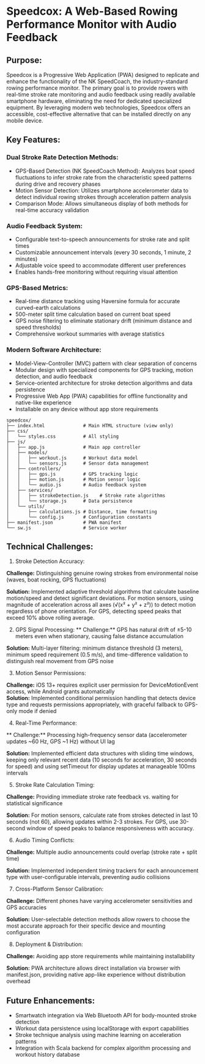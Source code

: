 # Speedcox: A Web-Based Rowing Performance Monitor with Audio Feedback


## Purpose:
Speedcox is a Progressive Web Application (PWA) designed to replicate and enhance the functionality of the NK SpeedCoach, the industry-standard rowing performance monitor. The primary goal is to provide rowers with real-time stroke rate monitoring and audio feedback using readily available smartphone hardware, eliminating the need for dedicated specialized equipment. By leveraging modern web technologies, Speedcox offers an accessible, cost-effective alternative that can be installed directly on any mobile device.

## Key Features:

### Dual Stroke Rate Detection Methods:

- GPS-Based Detection (NK SpeedCoach Method): Analyzes boat speed fluctuations to infer stroke rate from the characteristic speed patterns during drive and recovery phases
- Motion Sensor Detection: Utilizes smartphone accelerometer data to detect individual rowing strokes through acceleration pattern analysis
- Comparison Mode: Allows simultaneous display of both methods for real-time accuracy validation


### Audio Feedback System:

- Configurable text-to-speech announcements for stroke rate and split times
- Customizable announcement intervals (every 30 seconds, 1 minute, 2 minutes)
- Adjustable voice speed to accommodate different user preferences
- Enables hands-free monitoring without requiring visual attention


### GPS-Based Metrics:

- Real-time distance tracking using Haversine formula for accurate curved-earth calculations
- 500-meter split time calculation based on current boat speed
- GPS noise filtering to eliminate stationary drift (minimum distance and speed thresholds)
- Comprehensive workout summaries with average statistics


### Modern Software Architecture:

- Model-View-Controller (MVC) pattern with clear separation of concerns
- Modular design with specialized components for GPS tracking, motion detection, and audio feedback
- Service-oriented architecture for stroke detection algorithms and data persistence
- Progressive Web App (PWA) capabilities for offline functionality and native-like experience
- Installable on any device without app store requirements

```
speedcox/
├── index.html              # Main HTML structure (view only)
├── css/
│   └── styles.css          # All styling
├── js/
│   ├── app.js              # Main app controller
│   ├── models/
│   │   ├── workout.js      # Workout data model
│   │   └── sensors.js      # Sensor data management
│   ├── controllers/
│   │   ├── gps.js          # GPS tracking logic
│   │   ├── motion.js       # Motion sensor logic
│   │   └── audio.js        # Audio feedback system
│   ├── services/
│   │   ├── strokeDetection.js    # Stroke rate algorithms
│   │   └── storage.js      # Data persistence
│   └── utils/
│       ├── calculations.js # Distance, time formatting
│       └── config.js       # Configuration constants
├── manifest.json           # PWA manifest
└── sw.js                   # Service worker
```


## Technical Challenges:

1. Stroke Detection Accuracy:

**Challenge:** Distinguishing genuine rowing strokes from environmental noise (waves, boat rocking, GPS fluctuations)  

**Solution:** Implemented adaptive threshold algorithms that calculate baseline motion/speed and detect significant deviations. For motion sensors, using magnitude of acceleration across all axes (√(x² + y² + z²)) to detect motion regardless of phone orientation. For GPS, detecting speed peaks that exceed 10% above rolling average.


2. GPS Signal Processing:
** Challenge:** GPS has natural drift of ±5-10 meters even when stationary, causing false distance accumulation  

**Solution:** Multi-layer filtering: minimum distance threshold (3 meters), minimum speed requirement (0.5 m/s), and time-difference validation to distinguish real movement from GPS noise


3. Motion Sensor Permissions:

**Challenge:** iOS 13+ requires explicit user permission for DeviceMotionEvent access, while Android grants automatically  
**Solution:** Implemented conditional permission handling that detects device type and requests permissions appropriately, with graceful fallback to GPS-only mode if denied


4. Real-Time Performance:

** Challenge:** Processing high-frequency sensor data (accelerometer updates ~60 Hz, GPS ~1 Hz) without UI lag  

**Solution:** Implemented efficient data structures with sliding time windows, keeping only relevant recent data (10 seconds for acceleration, 30 seconds for speed) and using setTimeout for display updates at manageable 100ms intervals


5. Stroke Rate Calculation Timing:

**Challenge:** Providing immediate stroke rate feedback vs. waiting for statistical significance  

**Solution:** For motion sensors, calculate rate from strokes detected in last 10 seconds (not 60), allowing updates within 2-3 strokes. For GPS, use 30-second window of speed peaks to balance responsiveness with accuracy.


6. Audio Timing Conflicts:

**Challenge:** Multiple audio announcements could overlap (stroke rate + split time)

**Solution:** Implemented independent timing trackers for each announcement type with user-configurable intervals, preventing audio collisions


7. Cross-Platform Sensor Calibration:

**Challenge:** Different phones have varying accelerometer sensitivities and GPS accuracies

**Solution:** User-selectable detection methods allow rowers to choose the most accurate approach for their specific device and mounting configuration


8. Deployment & Distribution:

**Challenge:** Avoiding app store requirements while maintaining installability

**Solution:** PWA architecture allows direct installation via browser with manifest.json, providing native app-like experience without distribution overhead



## Future Enhancements:

- Smartwatch integration via Web Bluetooth API for body-mounted stroke detection
- Workout data persistence using localStorage with export capabilities
- Stroke technique analysis using machine learning on acceleration patterns
- Integration with Scala backend for complex algorithm processing and workout history database